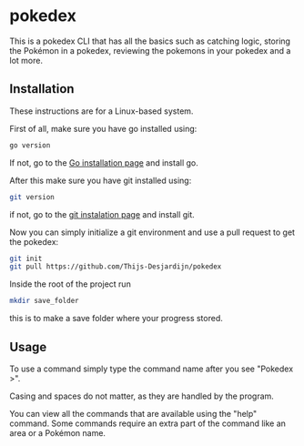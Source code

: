 # pokedex

This is a pokedex CLI that has all the basics such as catching logic, storing the Pokémon in a pokedex, reviewing the pokemons in your pokedex and a lot more.

## Installation 

These instructions are for a Linux-based system.

First of all, make sure you have go installed using: 
```bash 
go version
```
If not, go to the [Go installation page](https://go.dev/doc/install) and install go.

After this make sure you have git installed using:
```bash
git version
```
if not, go to the [git instalation page](https://git-scm.com/book/en/v2/Getting-Started-Installing-Git) and install git.

Now you can simply initialize a git environment and use a pull request to get the pokedex:
```bash
git init
git pull https://github.com/Thijs-Desjardijn/pokedex
```

Inside the root of the project run 
```bash
mkdir save_folder
```
this is to make a save folder where your progress stored.
## Usage

To use a command simply type the command name after you see "Pokedex >".

Casing and spaces do not matter, as they are handled by the program.

You can view all the commands that are available using the "help" command. Some commands require an extra part of the command like an area or a Pokémon name.